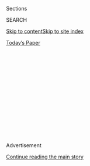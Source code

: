<div id="app">

<div>

<div>

<div>

<div class="NYTAppHideMasthead css-1q2w90k e1suatyy0">

<div class="section css-ui9rw0 e1suatyy2">

<div class="css-eph4ug er09x8g0">

<div class="css-6n7j50">

</div>

<span class="css-1dv1kvn">Sections</span>

<div class="css-10488qs">

<span class="css-1dv1kvn">SEARCH</span>

</div>

[Skip to content](#site-content)[Skip to site index](#site-index)

</div>

<div class="css-10698na e1huz5gh0">

</div>

</div>

<div id="masthead-bar-one" class="section hasLinks css-15hmgas e1csuq9d3">

<div class="css-uqyvli e1csuq9d0">

</div>

<div class="css-1uqjmks e1csuq9d1">

</div>

<div class="css-9e9ivx">

[](https://myaccount.nytimes.com/auth/login?response_type=cookie&client_id=vi)

</div>

<div class="css-1bvtpon e1csuq9d2">

[Today’s Paper](https://www.nytimes.com/section/todayspaper)

</div>

</div>

</div>

</div>

<div data-aria-hidden="false">

<div id="site-content" role="main">

<div>

<div class="css-1aor85t" style="opacity:0.000000001;z-index:-1;visibility:hidden">

<div class="css-1hqnpie">

<div class="css-epjblv">

<span class="css-17xtcya">[Opinion](/section/opinion)</span><span class="css-x15j1o">|</span><span class="css-fwqvlz">A
Difficult Independence Day</span>

</div>

<div class="css-k008qs">

<div class="css-1iwv8en">

<span class="css-18z7m18"></span>

<div>

</div>

</div>

<span class="css-1n6z4y">https://nyti.ms/2ZLux9V</span>

<div class="css-1705lsu">

<div class="css-4xjgmj">

<div class="css-4skfbu" role="toolbar" data-aria-label="Social Media Share buttons, Save button, and Comments Panel with current comment count" data-testid="share-tools">

  - 
  - 
  - 
  - 
    
    <div class="css-6n7j50">
    
    </div>

  - 
  - 

</div>

</div>

</div>

</div>

</div>

</div>

<div id="NYT_TOP_BANNER_REGION" class="css-13pd83m">

</div>

<div id="top-wrapper" class="css-1sy8kpn">

<div id="top-slug" class="css-l9onyx">

Advertisement

</div>

[Continue reading the main story](#after-top)

<div class="ad top-wrapper" style="text-align:center;height:100%;display:block;min-height:250px">

<div id="top" class="place-ad" data-position="top" data-size-key="top">

</div>

</div>

<div id="after-top">

</div>

</div>

<div>

<div class="css-v5btjw etb61u70">

<div class="css-v05ibm etb61u71">

[Opinion](/section/opinion)

</div>

</div>

<div id="sponsor-wrapper" class="css-1hyfx7x">

<div id="sponsor-slug" class="css-19vbshk">

Supported by

</div>

[Continue reading the main story](#after-sponsor)

<div id="sponsor" class="ad sponsor-wrapper" style="text-align:center;height:100%;display:block">

</div>

<div id="after-sponsor">

</div>

</div>

<div class="css-186x18t">

</div>

<div class="css-1vkm6nb ehdk2mb0">

# A Difficult Independence Day

</div>

The virus has feasted on a compromised body.

<div class="css-18e8msd">

<div class="css-vp77d3 epjyd6m0">

<div class="css-1p10dcb ey68jwv0" data-aria-hidden="true">

[![Roger
Cohen](https://static01.nyt.com/images/2014/11/01/opinion/cohen-circular/cohen-circular-thumbLarge-v6.png
"Roger Cohen")](https://www.nytimes.com/by/roger-cohen)

</div>

<div class="css-1baulvz">

By [<span class="css-1baulvz last-byline" itemprop="name">Roger
Cohen</span>](https://www.nytimes.com/by/roger-cohen)

<div class="css-8atqhb">

Opinion Columnist

</div>

</div>

</div>

  - July 2, 2020

  - 
    
    <div class="css-4xjgmj">
    
    <div class="css-d8bdto" role="toolbar" data-aria-label="Social Media Share buttons, Save button, and Comments Panel with current comment count" data-testid="share-tools">
    
      - 
      - 
      - 
      - 
        
        <div class="css-6n7j50">
        
        </div>
    
      - 
      - 
    
    </div>
    
    </div>

</div>

<div class="css-79elbk" data-testid="photoviewer-wrapper">

<div class="css-z3e15g" data-testid="photoviewer-wrapper-hidden">

</div>

<div class="css-1a48zt4 ehw59r15" data-testid="photoviewer-children">

![<span class="css-cnj6d5 e1z0qqy90" itemprop="copyrightHolder"><span class="css-1ly73wi e1tej78p0">Credit...</span><span><span>Evan
Jenkins for The New York
Times</span></span></span>](https://static01.nyt.com/images/2020/07/03/opinion/03cohen1/merlin_173889483_75600184-175c-497c-a14e-44dde0adf6c9-articleLarge.jpg?quality=75&auto=webp&disable=upscale)

</div>

</div>

</div>

<div class="section meteredContent css-1r7ky0e" name="articleBody" itemprop="articleBody">

<div class="css-1fanzo5 StoryBodyCompanionColumn">

<div class="css-53u6y8">

MONTROSE, Colo. — Around here, on Colorado’s Western Slope, the virus is
known as “the Rona.” As in, “the Rona” is back. Montrose voted for
Donald Trump in 2016, and he still has enough support to make masks
rare. Up the way, in liberal Telluride, everyone wears them. Even
disease is tribal now.

It’s hard to know how to celebrate this July 4. The nation’s
unemployment rate is 11.1 percent. The coronavirus spreads unabated. In
Europe, Americans are the new pariahs.

Once saviors, long allies, Americans are now lepers from the Land of the
Crazed. To Europeans, [they are a banned infection
risk](https://www.nytimes.com/2020/06/26/world/europe/europe-us-travel-ban.html).

This is the 244th anniversary of the Declaration of Independence by the
founding fathers. “We hold these truths to be self-evident, that all men
are created equal, that they are endowed by their Creator with certain
unalienable Rights, that among these are Life, Liberty and the pursuit
of Happiness.”

</div>

</div>

<div class="css-1fanzo5 StoryBodyCompanionColumn">

<div class="css-53u6y8">

What a beautiful sentence and how it has moved humankind and how many
people have been freed by the inspiration of the revolutionary American
idea. It changed and shaped my life.

But all men were not created equal in the nascent United States; Black
men were worth less, and of course there’s no mention of women. This was
*self-evident* to these men formed by their experience in 1776.

Some of the founders are now under attack for owning slaves. When George
Washington and Thomas Jefferson fall from grace, you have to wonder.
Union generals, including Ulysses Grant, who fought to defeat the
Confederacy and slavery, were not good enough. They were imperfect, the
human condition.

Moral absolutism has its giddy day. The guillotine falls. This is
madness. Be careful what you say. It is the hour of the new judges; the
judged are scared; and judgment of the judges may be decades or even
centuries off.

The pendulum never swings the right amount. It goes too far. What other
happy news can we chew on with our burgers?

</div>

</div>

<div class="css-1fanzo5 StoryBodyCompanionColumn">

<div class="css-53u6y8">

[I have been traveling around the
country.](https://www.nytimes.com/2020/06/26/opinion/let-freedom-ring-from-georgia.html)
I can report that it’s a free-for-all. At Newark Liberty International
Airport, circles on the floors indicate where to stand six feet apart.
Then United Airlines crams you in like the canned sardines of old.

The [masked eye the
unmasked](https://www.nytimes.com/2020/06/30/style/mask-america-freedom-coronavirus.html).
The act of greeting has become an awkward contortion. Distance is prized
over closeness. At six feet, through a plastic panel, a masked person is
inaudible. Words are muffled ghosts. We can no longer hear one another.
Even children are boxed.

The United States has disaggregated. It cannot find in itself coherent
resolve. Its democracy is dysfunctional. This unraveling is the
fundamental story of the decades since the Cold War. The virus has
gorged itself on an already compromised body.

President Trump, who makes King Lear on the cliffs seem sane, spirals
down, bowing to Vladimir Putin even when American lives are lost,
yearning for the late Roger Ailes and his Fox News monument to misogyny,
mouthing nonsense about the virus, doing his race-baiting thing, playing
the strongman as only cowards can, denying truth.

But truth is as inexorable as the plague.

We elected this man, knowing who he is. If consistency is a virtue, it’s
as close as Trump gets to having one. For Americans, there is no
possible plea of ignorance.

In its 300th issue of January 1991, Mad magazine published a feature
called “[The Wizard of
Odds.](https://www.comicartfans.com/gallerypiece.asp?piece=1306080)” The
wizard lives in the Palace of Glitz in an America where greed has become
God. The wizard is the Donald.

He tosses dollar bills into the air with stubby hands, delighting in “a
world full of schmucks” whom he loves because he needs them as he’s
“piling up the bucks.” He eyes up young Dorothy, who believes the
Trump-wizard can deliver her from materialistic hell back to her
down-to-earth world of Kansas in 1939. He offers instead to put her up
in a penthouse.

</div>

</div>

<div class="css-1fanzo5 StoryBodyCompanionColumn">

<div class="css-53u6y8">

“In a couple of years, after you fill out, you could be my steady
bimbo,” the Trump character says in the magazine.

Even three decades ago, we knew precisely who this man was.

So back to those burgers. We can begin by celebrating that Trump is not
Putin or China’s president, Xi Jinping, and we still have the chance to
kick the bum out by voting in November. We can celebrate that the
Supreme Court is not yet his. We can celebrate the early-morning can-do
smile of Americans. We can celebrate the vastness of American space, its
enduring possibility. We can celebrate the beauty of the American idea,
as expressed by the founders, and its capacity for reinvention through
the potential attainment, at last, of racial equity. We can celebrate
our history without hiding from its stains.

I stand on Main Street, U.S.A. It’s not beautiful, but it contains
beauty through its embodiment of the fact that America is a nation of
plain-spoken strivers drawn from every corner of the earth. They will
not desist until America’s promise is reclaimed. Chew on that.

*The Times is committed to publishing* [*a diversity of
letters*](https://www.nytimes.com/2019/01/31/opinion/letters/letters-to-editor-new-york-times-women.html)
*to the editor. We’d like to hear what you think about this or any of
our articles. Here are some*
[*tips*](https://help.nytimes.com/hc/en-us/articles/115014925288-How-to-submit-a-letter-to-the-editor)*.
And here’s our email:*
[*letters@nytimes.com*](mailto:letters@nytimes.com)*.*

*Follow The New York Times Opinion section on*
[*Facebook*](https://www.facebook.com/nytopinion)*,* [*Twitter
(@NYTopinion)*](http://twitter.com/NYTOpinion) *and*
[*Instagram*](https://www.instagram.com/nytopinion/)*.*

</div>

</div>

</div>

<div>

</div>

<div>

</div>

<div>

</div>

<div>

<div id="bottom-wrapper" class="css-1ede5it">

<div id="bottom-slug" class="css-l9onyx">

Advertisement

</div>

[Continue reading the main story](#after-bottom)

<div id="bottom" class="ad bottom-wrapper" style="text-align:center;height:100%;display:block;min-height:90px">

</div>

<div id="after-bottom">

</div>

</div>

</div>

</div>

</div>

## Site Index

<div>

</div>

## Site Information Navigation

  - [© <span>2020</span> <span>The New York Times
    Company</span>](https://help.nytimes.com/hc/en-us/articles/115014792127-Copyright-notice)

<!-- end list -->

  - [NYTCo](https://www.nytco.com/)
  - [Contact
    Us](https://help.nytimes.com/hc/en-us/articles/115015385887-Contact-Us)
  - [Work with us](https://www.nytco.com/careers/)
  - [Advertise](https://nytmediakit.com/)
  - [T Brand Studio](http://www.tbrandstudio.com/)
  - [Your Ad
    Choices](https://www.nytimes.com/privacy/cookie-policy#how-do-i-manage-trackers)
  - [Privacy](https://www.nytimes.com/privacy)
  - [Terms of
    Service](https://help.nytimes.com/hc/en-us/articles/115014893428-Terms-of-service)
  - [Terms of
    Sale](https://help.nytimes.com/hc/en-us/articles/115014893968-Terms-of-sale)
  - [Site Map](https://spiderbites.nytimes.com)
  - [Help](https://help.nytimes.com/hc/en-us)
  - [Subscriptions](https://www.nytimes.com/subscription?campaignId=37WXW)

</div>

</div>

</div>

</div>
